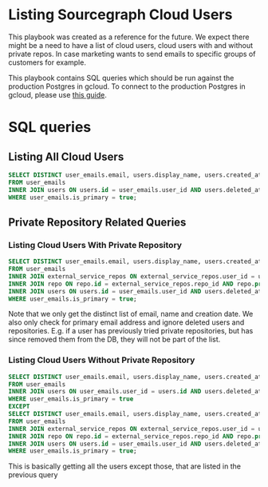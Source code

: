 # Listing Sourcegraph Cloud Users

This playbook was created as a reference for the future. We expect there might be a need to have a list of cloud users, cloud users with and without private repos. In case marketing wants to send emails to specific groups of customers for example.

This playbook contains SQL queries which should be run against the production Postgres in gcloud. To connect to the production Postgres in gcloud, please use [this guide](../../../process/deployments/postgresql.md#sourcegraph-com-specific).

# SQL queries

## Listing All Cloud Users

```sql
SELECT DISTINCT user_emails.email, users.display_name, users.created_at
FROM user_emails
INNER JOIN users ON users.id = user_emails.user_id AND users.deleted_at IS NULL
WHERE user_emails.is_primary = true;
```

## Private Repository Related Queries

### Listing Cloud Users With Private Repository

```sql
SELECT DISTINCT user_emails.email, users.display_name, users.created_at
FROM user_emails
INNER JOIN external_service_repos ON external_service_repos.user_id = user_emails.user_id
INNER JOIN repo ON repo.id = external_service_repos.repo_id AND repo.private = true AND repo.deleted_at IS NULL
INNER JOIN users ON users.id = user_emails.user_id AND users.deleted_at IS NULL
WHERE user_emails.is_primary = true;
```

Note that we only get the distinct list of email, name and creation date. We also only check for primary email address and ignore deleted users and repositories.
E.g. if a user has previously tried private repositories, but has since removed them from the DB, they will not be part of the list.

### Listing Cloud Users Without Private Repository

```sql
SELECT DISTINCT user_emails.email, users.display_name, users.created_at
FROM user_emails
INNER JOIN users ON user_emails.user_id = users.id AND users.deleted_at IS NULL
WHERE user_emails.is_primary = true
EXCEPT
SELECT DISTINCT user_emails.email, users.display_name, users.created_at
FROM user_emails
INNER JOIN external_service_repos ON external_service_repos.user_id = user_emails.user_id
INNER JOIN repo ON repo.id = external_service_repos.repo_id AND repo.private = true AND repo.deleted_at IS NULL
INNER JOIN users ON users.id = user_emails.user_id AND users.deleted_at IS NULL
WHERE user_emails.is_primary = true;
```

This is basically getting all the users except those, that are listed in the previous query
